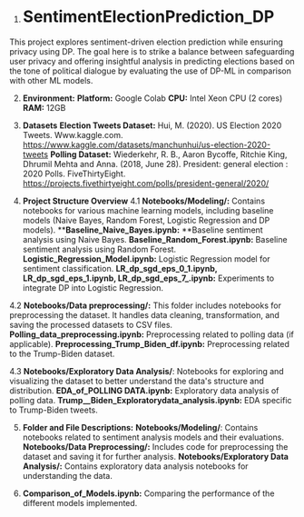 1. # SentimentElectionPrediction_DP
This project explores sentiment-driven election prediction while ensuring privacy using DP. The goal here is to strike a balance between safeguarding user privacy and offering insightful analysis in predicting elections based on the tone of political dialogue by evaluating the use of DP-ML in comparison with other ML models.

2. **Environment:**
**Platform:** Google Colab
**CPU:** Intel Xeon CPU (2 cores)
**RAM:** 12GB

3. **Datasets**
**Election Tweets Dataset:** Hui, M. (2020). US Election 2020 Tweets. Www.kaggle.com. https://www.kaggle.com/datasets/manchunhui/us-election-2020-tweets
**Polling Dataset:** Wiederkehr, R. B., Aaron Bycoffe, Ritchie King, Dhrumil Mehta and Anna. (2018, June 28). President: general election : 2020 Polls. FiveThirtyEight. https://projects.fivethirtyeight.com/polls/president-general/2020/

4. **Project Structure Overview**
4.1 **Notebooks/Modeling/:** Contains notebooks for various machine learning models, including baseline models (Naive Bayes, Random Forest, Logistic Regression and DP models). 
****Baseline_Naive_Bayes.ipynb:** **Baseline sentiment analysis using Naive Bayes.
**Baseline_Random_Forest.ipynb:** Baseline sentiment analysis using Random Forest.
**Logistic_Regression_Model.ipynb:** Logistic Regression model for sentiment classification.
**LR_dp_sgd_eps_0_1.ipynb, LR_dp_sgd_eps_1.ipynb, LR_dp_sgd_eps_7_.ipynb:** Experiments to integrate DP into Logistic Regression.

4.2 **Notebooks/Data preprocessing/:** This folder includes notebooks for preprocessing the dataset. It handles data cleaning, transformation, and saving the processed datasets to CSV files.
**Polling_data_preprocessing.ipynb:** Preprocessing related to polling data (if applicable).
**Preprocessing_Trump_Biden_df.ipynb:** Preprocessing related to the Trump-Biden dataset.

4.3 **Notebooks/Exploratory Data Analysis/**: Notebooks for exploring and visualizing the dataset to better understand the data's structure and distribution.
**EDA_of_POLLING DATA.ipynb:** Exploratory data analysis of polling data.
**Trump__Biden_Exploratorydata_analysis.ipynb:** EDA specific to Trump-Biden tweets.

5. **Folder and File Descriptions:**
**Notebooks/Modeling/**: Contains notebooks related to sentiment analysis models and their evaluations.
**Notebooks/Data Preprocessing/:** Includes code for preprocessing the dataset and saving it for further analysis.
**Notebooks/Exploratory Data Analysis/:** Contains exploratory data analysis notebooks for understanding the data.

6. **Comparison_of_Models.ipynb:** Comparing the performance of the different models implemented.
